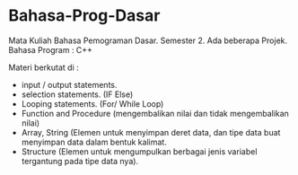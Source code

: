 # Bahasa-Prog-Dasar

Mata Kuliah Bahasa Pemograman Dasar. 
Semester 2. 
Ada beberapa Projek. 
Bahasa Program : C++ 

Materi berkutat di : 
- input / output statements. 
- selection statements. (IF Else)
- Looping statements. (For/ While Loop)
- Function and Procedure (mengembalikan nilai dan tidak mengembalikan nilai) 
- Array, String (Elemen untuk menyimpan deret data, dan tipe data buat menyimpan data dalam bentuk kalimat. 
- Structure (Elemen untuk mengumpulkan berbagai jenis variabel tergantung pada tipe data nya). 
